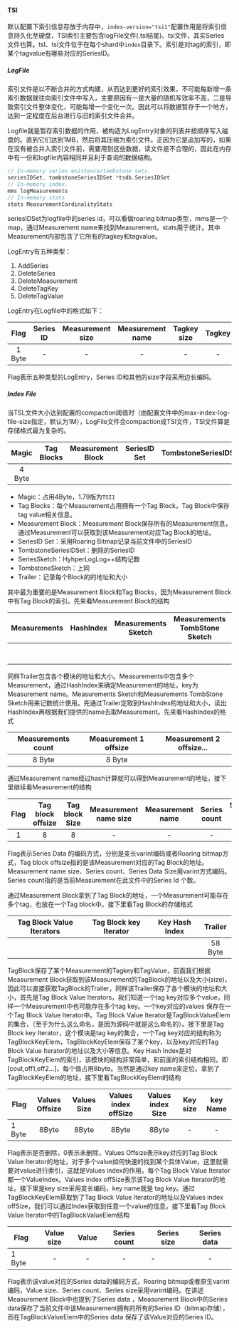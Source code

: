 



#### TSI 

默认配置下索引信息存放于内存中，`index-version="tsi1"`配置作用是将索引信息持久化至硬盘，TSI索引主要包含logFile文件(.tsl结尾)、tsi文件，其实Series 文件也算。tsl、tsi文件位于在每个shard中`index`目录下。索引是对tag的索引，即某个tagvalue有哪些对应的SeriesID。

##### LogFile

索引文件是以不断合并的方式构建，从而达到更好的索引效果，不可能每新增一条索引数据就往向索引文件中写入，主要原因有一是大量的随机写效率不高，二是导致索引文件整体变化，可能每增一个变化一次。因此可以将数据暂存于一个地方，达到一定程度在后台进行与旧的索引文件合并。

Logfile就是暂存索引数据的作用，被构造为LogEntry对象的列表并按顺序写入磁盘的。直到它们达到1MB，然后将其压缩为索引文件。正因为它是追加写的，如果在没有被合并入索引文件前，需要用到这些数据，读文件是不合理的，因此在内存中有一份和logfile内容相同并且利于查询的数据结构。

```GO
// In-memory series existence/tombstone sets.
seriesIDSet, tombstoneSeriesIDSet *tsdb.SeriesIDSet
// In-memory index.
mms logMeasurements
// In-memory stats
stats MeasurementCardinalityStats
```

seriesIDSet为logfile中的series id，可以看做roaring bitmap类型，mms是一个map，通过Measurement name来找到Measurement。stats用于统计。其中Measurement内部包含了它所有的tagkey和tagvalue。

LogEntry有五种类型：

1. AddSeries
2. DeleteSeries
3. DeleteMeasurement
4. DeleteTagKey
5. DeleteTagValue

LogEntry在Logfile中的格式如下：

|  Flag  | Series ID | Measurement size | Measurement name | Tagkey size | Tagkey | Value Size | Value | CheckSum |
| :----: |  :-------: | :--------------: | :--------------: | :---------: | :----: | :--------: | :---: | :------: |
| 1 Byte | - | - | - | - | - | - | - | 4Byte |

Flag表示五种类型的LogEntry，Series ID和其他的size字段采用边长编码。

##### Index File

当TSL文件大小达到配置的compaction阈值时（由配置文件中的max-index-log-file-size指定，默认为1M），LogFile文件会compaction成TSI文件，TSI文件算是存储格式最为复杂的。

| Magic  | Tag Blocks | Measurement Block | SeriesID Set | TombstoneSeriesIDSet | SeriesSketch | TombstoneSketch | Trailer |
| :----: | :--------: | :---------------: | :----------: | :------------------: | ------------ | --------------- | ------- |
| 4 Byte |            |                   |              |                      |              |                 | 82 Byte |

- Magic：占用4Byte，1.79版为`TSI1`
- Tag Blocks：每个Measurement占用拥有一个Tag Block，Tag Block中保存tag value相关信息。
- Measurement Block：Measurement Block保存所有的Measurement信息，通过Measurement可以获取到该Measurement对应Tag Block的地址。
- SeriesID Set：采用Roaring Bitmap记录当前文件中的SeriesID
- TombstoneSeriesIDSet：删除的SeriesID
- SeriesSketch：HyhperLogLog++结构记数
- TombstoneSketch：上同
- Trailer：记录每个Block的的地址和大小

其中最为重要的是Measurement Block和Tag Blocks，因为Measurement Block中有Tag Block的索引。先来看Measurement Block的结构

| Measurements | HashIndex | Measurements Sketch | Measurements TombStone Sketch | Trailer |
| ------------ | --------- | ------------------- | ----------------------------- | ------- |
|              |           |                     |                               | 66 Byte |

同样Trailer包含各个模块的地址和大小。Measurements中包含多个Measurement，通过HashIndex来确定Measurement的地址，key为Measurement name。Measurements Sketch和Measurements TombStone Sketch用来记数统计使用。先通过Trailer定取到HashIndex的地址和大小，读出HashIndex再根据我们提供的name去取Measurement。先来看HashIndex的格式

| Measurements count | Measurement 1 offsize | Measurement 2 offsize... |
| :----------------: | :-------------------: | :----------------------: |
|       8 Byte       |        8 Byte         |                          |

通过Measurement name经过hash计算就可以得到Measurement的地址，接下里继续看Measurement的结构

| Flag | Tag block offsize | Tag block Size | Measurement name size | Measurement name | Series count | Series Data Size | Series Data |
| :--: | :---------------: | :------------: | :-------------------: | :--------------: | :----------: | :--------------: | ----------- |
|  1   |         8         |       8        |           -           |        -         |      -       |        -         | -           |

Flag表示Series Data 的编码方式，分别是变长varint编码或者Roaring bitmap方式，Tag block offsize指的是该Measurement对应的Tag Block的地址。Measurement name size、Series count、Series Data Size用varint方式编码。Series count指的是当前Measurement在此文件中的Series Id 个数。

通过Measurement Block拿到了Tag Block的地址，一个Measurement可能存在多个tag，也放在一个Tag block中。接下里看Tag Block的存储格式

| Tag Block Value Iterators | Tag Block key Iterator | Key Hash Index | Trailer |
| :-----------------------: | :--------------------: | :------------: | :-----: |
|                           |                        |                | 58 Byte |

TagBlock保存了某个Measurement的Tagkey和TagValue，前面我们根据Measurement Block获取到该Measurement的TagBlock的地址以及大小(size)，因此可以直接获取TagBlock的Trailer，同样该Trailer保存了各个模块的地址和大小，首先是Tag Block Value Iterators，我们知道一个tag key对应多个value，同样一个Measurement中也可能存在多个tag key。一个key对应的values 保存在一个Tag Block Value Iterator中。Tag Block Value Iterator是TagBlockValueElem的集合，（至于为什么这么命名，是因为源码中就是这么命名的）。接下里是Tag Block key Iterator，这个模块是tag key的集合，一个Tag key对应的结构称为TagBlockKeyElem，TagBlockKeyElem保存了某个key，以及key对应的Tag Block Value Iterator的地址以及大小等信息。Key Hash Index是对TagBlockKeyElem的索引，该模块的结构非常简单，和前面的索引结构相同，即[cout,off1,off2...]，每个值占用8byte。当然是通过key name来定位。拿到了TagBlockKeyElem的地址，接下里看TagBlockKeyElem的结构

| Flag   | Values Offsize | Values Size | Values index offSize | Values index Size | Key size | key Name |
| ------ | :------------: | :---------: | :------------------: | :---------------: | :------: | :------: |
| 1 Byte |     8Byte      |    8Byte    |        8Byte         |       8Byte       |    -     |    -     |

Flag表示是否删除，0表示未删除，Values Offsize表示key对应的Tag Block Value Iterator的地址，对于多个value如何快速的找到某个具体Value，这里就需要对value进行索引，这就是Values index的作用，每个Tag Block Value Iterator都一个ValueIndex。Values index offSize表示该Tag Block Value Iterator的地址。接下里是key size采用变长编码，key name就是 tag key。通过TagBlockKeyElem获取到了Tag Block Value Iterator的地址以及Values index offSize，我们可以通过Index获取到任意一个value的信息，接下里看Tag Block Value Iterator中的TagBlockValueElem结构

| Flag   | Value size | Value | Series count | Series size | Series data |
| ------ | :--------: | :---: | :----------: | ----------- | :---------: |
| 1 Byte |     -      |   -   |      -       | -           |      -      |

Flag表示该value对应的Series data的编码方式，Roaring bitmap或者原生varint编码，Value size、Series count、Series size采用varint编码。在讲述Measurement Block中也提到了Series data ，Measurement Block中的Series data保存了当前文件中该Measurement拥有的所有的Series ID（bitmap存储），而在TagBlockValueElem中的Series data 保存了该Value对应的Series ID。